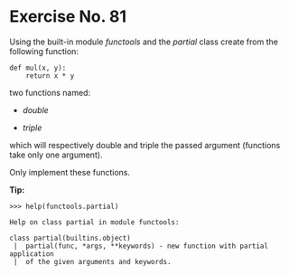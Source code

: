 # Exercise No. 81


Using the built-in module *functools* and the *partial* class create from the following function:


    def mul(x, y):
        return x * y


two functions named:

-   *double*

-   *triple*

which will respectively double and triple the passed argument (functions take only one argument).

Only implement these functions.


**Tip:**


    >>> help(functools.partial)
     
    Help on class partial in module functools:
     
    class partial(builtins.object)
     |  partial(func, *args, **keywords) - new function with partial application
     |  of the given arguments and keywords.